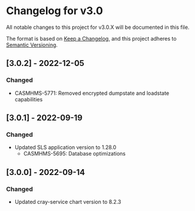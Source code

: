 # Changelog for v3.0

All notable changes to this project for v3.0.X will be documented in this file.

The format is based on [Keep a Changelog](https://keepachangelog.com/en/1.0.0/),
and this project adheres to [Semantic Versioning](https://semver.org/spec/v2.0.0.html).

## [3.0.2] - 2022-12-05
### Changed
- CASMHMS-5771: Removed encrypted dumpstate and loadstate capabilities

## [3.0.1] - 2022-09-19
### Changed
- Updated SLS application version to 1.28.0
    - CASMHMS-5695: Database optimizations

## [3.0.0] - 2022-09-14
### Changed
- Updated cray-service chart version to 8.2.3
